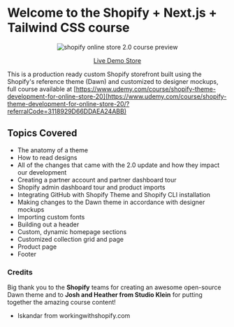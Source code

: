 # Welcome to the Shopify + Next.js + Tailwind CSS course

<div align="center">
  <img src="https://cdn.shopify.com/s/files/1/0600/7078/9312/files/ezgif.com-gif-maker.gif?v=1632495493" alt="shopify online store 2.0 course preview">
  <p align="center">
    <a href="https://moo-vintage-thrift.myshopify.com/">Live Demo Store</a>
  </p>
</div>



This is a production ready custom Shopify storefront built using the Shopify's reference theme (Dawn) and customized to designer mockups, full course available at [https://www.udemy.com/course/shopify-theme-development-for-online-store-20](https://www.udemy.com/course/shopify-theme-development-for-online-store-20/?referralCode=3118929D66DDAEA24ABB)

## Topics Covered

* The anatomy of a theme 
* How to read designs 
* All of the changes that came with the 2.0 update and how they impact our development
* Creating a partner account and partner dashboard tour
* Shopify admin dashboard tour and product imports
* Integrating GitHub with Shopify Theme and Shopify CLI installation
* Making changes to the Dawn theme in accordance with designer mockups
* Importing custom fonts
* Building out a header
* Custom, dynamic homepage sections
* Customized collection grid and page
* Product page
* Footer



### Credits
Big thank you to the **Shopify** teams for creating an awesome open-source Dawn theme and to **Josh and Heather from Studio Klein** for putting together the amazing course content!
- Iskandar from workingwithshopify.com
